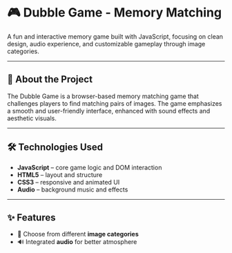# 🎮 Dubble Game - Memory Matching

A fun and interactive memory game built with JavaScript, focusing on clean design, audio experience, and customizable gameplay through image categories.

---

## 🧠 About the Project

The Dubble Game is a browser-based memory matching game that challenges players to find matching pairs of images. The game emphasizes a smooth and user-friendly interface, enhanced with sound effects and aesthetic visuals.

---

## 🛠️ Technologies Used

- **JavaScript** – core game logic and DOM interaction  
- **HTML5** – layout and structure  
- **CSS3** – responsive and animated UI  
- **Audio** – background music and effects

---

## ✨ Features

- 🎨 Choose from different **image categories**
- 🔊 Integrated **audio** for better atmosphere
